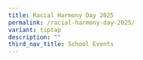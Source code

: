 ```yaml
---
title: Racial Harmony Day 2025
permalink: /racial-harmony-day-2025/
variant: tiptap
description: ""
third_nav_title: School Events
---
```

